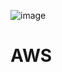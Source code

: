 ![image](https://user-images.githubusercontent.com/80309289/113995704-5733b200-980b-11eb-9a5d-8530d70fcbcf.png)
# AWS


